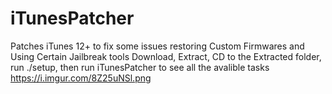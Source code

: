 # iTunesPatcher
Patches iTunes 12+ to fix some issues restoring Custom Firmwares and Using Certain Jailbreak tools
Download, Extract, CD to the Extracted folder, run ./setup, then run iTunesPatcher to see all the avalible tasks
https://i.imgur.com/8Z25uNSl.png
